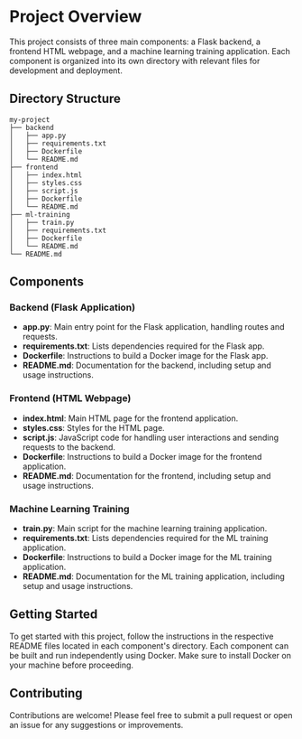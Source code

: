 # Project Overview

This project consists of three main components: a Flask backend, a frontend HTML webpage, and a machine learning training application. Each component is organized into its own directory with relevant files for development and deployment.

## Directory Structure

```
my-project
├── backend
│   ├── app.py
│   ├── requirements.txt
│   ├── Dockerfile
│   └── README.md
├── frontend
│   ├── index.html
│   ├── styles.css
│   ├── script.js
│   ├── Dockerfile
│   └── README.md
├── ml-training
│   ├── train.py
│   ├── requirements.txt
│   ├── Dockerfile
│   └── README.md
└── README.md
```

## Components

### Backend (Flask Application)
- **app.py**: Main entry point for the Flask application, handling routes and requests.
- **requirements.txt**: Lists dependencies required for the Flask app.
- **Dockerfile**: Instructions to build a Docker image for the Flask app.
- **README.md**: Documentation for the backend, including setup and usage instructions.

### Frontend (HTML Webpage)
- **index.html**: Main HTML page for the frontend application.
- **styles.css**: Styles for the HTML page.
- **script.js**: JavaScript code for handling user interactions and sending requests to the backend.
- **Dockerfile**: Instructions to build a Docker image for the frontend application.
- **README.md**: Documentation for the frontend, including setup and usage instructions.

### Machine Learning Training
- **train.py**: Main script for the machine learning training application.
- **requirements.txt**: Lists dependencies required for the ML training application.
- **Dockerfile**: Instructions to build a Docker image for the ML training application.
- **README.md**: Documentation for the ML training application, including setup and usage instructions.

## Getting Started

To get started with this project, follow the instructions in the respective README files located in each component's directory. Each component can be built and run independently using Docker. Make sure to install Docker on your machine before proceeding.

## Contributing

Contributions are welcome! Please feel free to submit a pull request or open an issue for any suggestions or improvements.